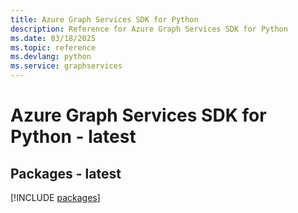 ```yaml
---
title: Azure Graph Services SDK for Python
description: Reference for Azure Graph Services SDK for Python
ms.date: 03/18/2025
ms.topic: reference
ms.devlang: python
ms.service: graphservices
---
```

# Azure Graph Services SDK for Python - latest
## Packages - latest
[!INCLUDE [packages](graph-services-index.md)]
